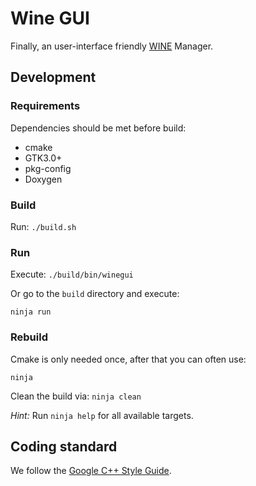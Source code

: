 # Wine GUI
Finally, an user-interface friendly [WINE](https://www.winehq.org/) Manager.

## Development

### Requirements

Dependencies should be met before build:

* cmake
* GTK3.0+
* pkg-config
* Doxygen

### Build

Run: `./build.sh`

### Run

Execute:
`./build/bin/winegui`

Or go to the `build` directory and execute:

```
ninja run
```

### Rebuild

Cmake is only needed once, after that you can often use:

`ninja`

Clean the build via: `ninja clean`

*Hint:* Run `ninja help` for all available targets.

## Coding standard

We follow the [Google C++ Style Guide](https://google.github.io/styleguide/cppguide.html).
